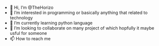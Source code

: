 - 👋 Hi, I’m @TheHorizo
- 👀 I’m interested in programming or basically anything that related to technology
- 🌱 I’m currently learning python language
- 💞️ I’m looking to collaborate on many project of which hopfully it maybe usful for someone 
- 📫 How to reach me 

<!---
TheHorizo/TheHorizo is a ✨ special ✨ repository because its `README.md` (this file) appears on your GitHub profile.
You can click the Preview link to take a look at your changes.
--->
